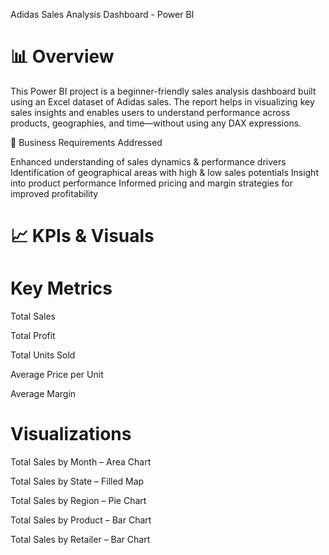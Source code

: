  Adidas Sales Analysis Dashboard - Power BI


📊 Overview
======================
This Power BI project is a beginner-friendly sales analysis dashboard built using an Excel dataset of Adidas sales. 
The report helps in visualizing key sales insights and enables users to understand performance across products, geographies, and time—without using any DAX expressions.


📌 Business Requirements Addressed

Enhanced understanding of sales dynamics & performance drivers
Identification of geographical areas with high & low sales potentials
Insight into product performance
Informed pricing and margin strategies for improved profitability

📈 KPIs & Visuals
======================

Key Metrics
==
Total Sales

Total Profit

Total Units Sold

Average Price per Unit

Average Margin


Visualizations
================
Total Sales by Month – Area Chart

Total Sales by State – Filled Map

Total Sales by Region – Pie Chart

Total Sales by Product – Bar Chart

Total Sales by Retailer – Bar Chart

